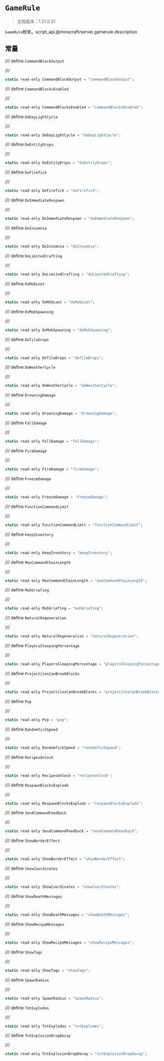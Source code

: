 # `GameRule`

> 文档版本：1.21.0.21

`GameRule`枚举。script_api.@minecraft/server.gamerule.description

## 常量

/// define
`CommandBlockOutput`


///

```js
static read-only CommandBlockOutput = "commandBlockOutput";
```


/// define
`CommandBlocksEnabled`


///

```js
static read-only CommandBlocksEnabled = "commandBlocksEnabled";
```


/// define
`DoDayLightCycle`


///

```js
static read-only DoDayLightCycle = "doDayLightCycle";
```


/// define
`DoEntityDrops`


///

```js
static read-only DoEntityDrops = "doEntityDrops";
```


/// define
`DoFireTick`


///

```js
static read-only DoFireTick = "doFireTick";
```


/// define
`DoImmediateRespawn`


///

```js
static read-only DoImmediateRespawn = "doImmediateRespawn";
```


/// define
`DoInsomnia`


///

```js
static read-only DoInsomnia = "doInsomnia";
```


/// define
`DoLimitedCrafting`


///

```js
static read-only DoLimitedCrafting = "doLimitedCrafting";
```


/// define
`DoMobLoot`


///

```js
static read-only DoMobLoot = "doMobLoot";
```


/// define
`DoMobSpawning`


///

```js
static read-only DoMobSpawning = "doMobSpawning";
```


/// define
`DoTileDrops`


///

```js
static read-only DoTileDrops = "doTileDrops";
```


/// define
`DoWeatherCycle`


///

```js
static read-only DoWeatherCycle = "doWeatherCycle";
```


/// define
`DrowningDamage`


///

```js
static read-only DrowningDamage = "drowningDamage";
```


/// define
`FallDamage`


///

```js
static read-only FallDamage = "fallDamage";
```


/// define
`FireDamage`


///

```js
static read-only FireDamage = "fireDamage";
```


/// define
`FreezeDamage`


///

```js
static read-only FreezeDamage = "freezeDamage";
```


/// define
`FunctionCommandLimit`


///

```js
static read-only FunctionCommandLimit = "functionCommandLimit";
```


/// define
`KeepInventory`


///

```js
static read-only KeepInventory = "keepInventory";
```


/// define
`MaxCommandChainLength`


///

```js
static read-only MaxCommandChainLength = "maxCommandChainLength";
```


/// define
`MobGriefing`


///

```js
static read-only MobGriefing = "mobGriefing";
```


/// define
`NaturalRegeneration`


///

```js
static read-only NaturalRegeneration = "naturalRegeneration";
```


/// define
`PlayersSleepingPercentage`


///

```js
static read-only PlayersSleepingPercentage = "playersSleepingPercentage";
```


/// define
`ProjectilesCanBreakBlocks`


///

```js
static read-only ProjectilesCanBreakBlocks = "projectilesCanBreakBlocks";
```


/// define
`Pvp`


///

```js
static read-only Pvp = "pvp";
```


/// define
`RandomTickSpeed`


///

```js
static read-only RandomTickSpeed = "randomTickSpeed";
```


/// define
`RecipesUnlock`


///

```js
static read-only RecipesUnlock = "recipesUnlock";
```


/// define
`RespawnBlocksExplode`


///

```js
static read-only RespawnBlocksExplode = "respawnBlocksExplode";
```


/// define
`SendCommandFeedback`


///

```js
static read-only SendCommandFeedback = "sendCommandFeedback";
```


/// define
`ShowBorderEffect`


///

```js
static read-only ShowBorderEffect = "showBorderEffect";
```


/// define
`ShowCoordinates`


///

```js
static read-only ShowCoordinates = "showCoordinates";
```


/// define
`ShowDeathMessages`


///

```js
static read-only ShowDeathMessages = "showDeathMessages";
```


/// define
`ShowRecipeMessages`


///

```js
static read-only ShowRecipeMessages = "showRecipeMessages";
```


/// define
`ShowTags`


///

```js
static read-only ShowTags = "showTags";
```


/// define
`SpawnRadius`


///

```js
static read-only SpawnRadius = "spawnRadius";
```


/// define
`TntExplodes`


///

```js
static read-only TntExplodes = "tntExplodes";
```


/// define
`TntExplosionDropDecay`


///

```js
static read-only TntExplosionDropDecay = "tntExplosionDropDecay";
```


